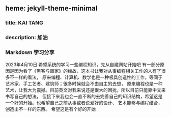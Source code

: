 
## heme: jekyll-theme-minimal

### title: KAI TANG

### description: 加油

### Markdown 学习分享

2023年4月10日
希望系统的学习一些编程知识，先从自建网站开始吧
有一部分原因是因为看了《黑客与画家》的缘故，这本书让我对从事编程相关工作的人有了很多不一样的看法，
原来编程、计算机、数学也是一种极具创造性的工作，等同于艺术家、手工艺者、建筑师；很多时候就会不由自主的去想，
原来编程也是一种艺术，让我大为震撼。目前英文对我来说还是很大的困扰，所以目前只能靠中文来书写自己的想法，
但接下来我也会一直不断的去完善自己的知识结构，希望这是一个好的开始。也希望自己之前从事或者说爱好的设计、
艺术能够与编程结合，创造出不一样的东西。
希望这是有个好的开始
